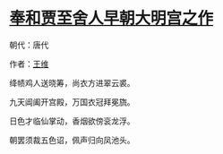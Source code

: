 # [奉和贾至舍人早朝大明宫之作](http://so.gushiwen.org/view_10856.aspx)

朝代：唐代

作者：[王维](http://so.gushiwen.org/author_515.aspx)

绛帻鸡人送晓筹，尚衣方进翠云裘。

九天阊阖开宫殿，万国衣冠拜冕旒。

日色才临仙掌动，香烟欲傍衮龙浮。

朝罢须裁五色诏，佩声归向凤池头。

